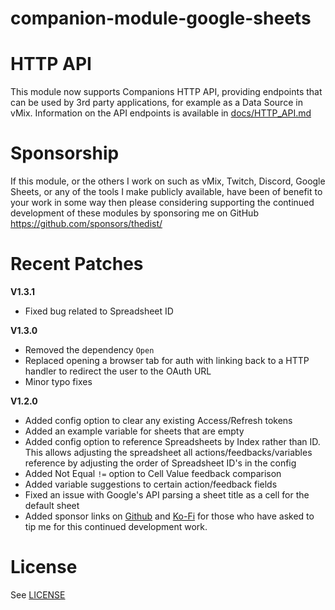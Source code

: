 # companion-module-google-sheets



# HTTP API
This module now supports Companions HTTP API, providing endpoints that can be used by 3rd party applications, for example as a Data Source in vMix. Information on the API endpoints is available in [docs/HTTP_API.md](./docs/HTTP_API.md)


# Sponsorship
If this module, or the others I work on such as vMix, Twitch, Discord, Google Sheets, or any of the tools I make publicly available, have been of benefit to your work in some way then please
considering supporting the continued development of these modules by sponsoring me on GitHub https://github.com/sponsors/thedist/

# Recent Patches
**V1.3.1**
- Fixed bug related to Spreadsheet ID

**V1.3.0**
- Removed the dependency `Open`
- Replaced opening a browser tab for auth with linking back to a HTTP handler to redirect the user to the OAuth URL
- Minor typo fixes

**V1.2.0**
- Added config option to clear any existing Access/Refresh tokens
- Added an example variable for sheets that are empty
- Added config option to reference Spreadsheets by Index rather than ID. This allows adjusting the spreadsheet all actions/feedbacks/variables reference by adjusting the order of Spreadsheet ID's in the config
- Added Not Equal `!=` option to Cell Value feedback comparison
- Added variable suggestions to certain action/feedback fields
- Fixed an issue with Google's API parsing a sheet title as a cell for the default sheet
- Added sponsor links on [Github](https://github.com/sponsors/thedist) and [Ko-Fi](https://ko-fi.com/thedist) for those who have asked to tip me for this continued development work.


# License
See [LICENSE](./LICENSE)
